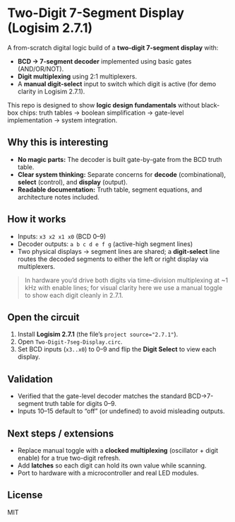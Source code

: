 # Two-Digit 7-Segment Display (Logisim 2.7.1)

A from-scratch digital logic build of a **two-digit 7-segment display** with:
- **BCD → 7-segment decoder** implemented using basic gates (AND/OR/NOT).
- **Digit multiplexing** using 2:1 multiplexers.
- A **manual digit-select** input to switch which digit is active (for demo clarity in Logisim 2.7.1).

This repo is designed to show **logic design fundamentals** without black-box chips: truth tables → boolean simplification → gate-level implementation → system integration.

## Why this is interesting
- **No magic parts:** The decoder is built gate-by-gate from the BCD truth table.
- **Clear system thinking:** Separate concerns for **decode** (combinational), **select** (control), and **display** (output).
- **Readable documentation:** Truth table, segment equations, and architecture notes included.

## How it works
- Inputs: `x3 x2 x1 x0` (BCD 0–9)
- Decoder outputs: `a b c d e f g` (active-high segment lines)
- Two physical displays → segment lines are shared; a **digit-select** line routes the decoded segments to either the left or right display via multiplexers.

> In hardware you’d drive both digits via time-division multiplexing at ~1 kHz with enable lines; for visual clarity here we use a manual toggle to show each digit cleanly in 2.7.1.

## Open the circuit
1. Install **Logisim 2.7.1** (the file’s `project source="2.7.1"`).
2. Open `Two-Digit-7seg-Display.circ`.
3. Set BCD inputs (`x3..x0`) to 0–9 and flip the **Digit Select** to view each display.

## Validation
- Verified that the gate-level decoder matches the standard BCD→7-segment truth table for digits 0–9.
- Inputs 10–15 default to “off” (or undefined) to avoid misleading outputs.

## Next steps / extensions
- Replace manual toggle with a **clocked multiplexing** (oscillator + digit enable) for a true two-digit refresh.
- Add **latches** so each digit can hold its own value while scanning.
- Port to hardware with a microcontroller and real LED modules.

## License
MIT
